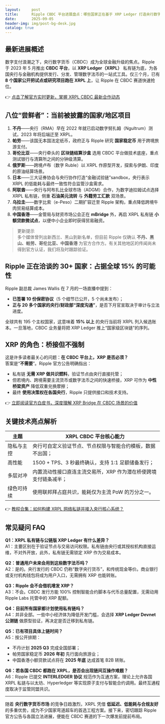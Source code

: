 ```yaml
---
layout:     post
title:      Ripple CBDC 平台进展盘点：哪些国家正在基于 XRP Ledger 打造央行数字货币？
date:       2025-09-05
header-img: img/post-bg-desk.jpg
catalog: true
---
```


## 最新进展概述  
数字支付浪潮之下，央行数字货币（CBDC）成为全球金融升级的焦点。Ripple 于 2023 年 5 月推出 **CBDC 平台**，以 **XRP Ledger（XRPL）** 私有链为底，为各国央行与金融机构提供发行、分发、管理数字法币的一站式工具。仅三个月，已有 **8 个国家公开把试点或研究项目跑在 XRPL 上**，让 Ripple 在 CBDC 赛道快速抢位。

👉 [点击了解官方实时更新，掌握 XRPL CBDC 最新合作动态](https://okxdog.com/)

## 八位“尝鲜者”：当前被披露的国家/地区项目
1. **不丹**——央行（RMA）早在 2022 年就已启动数字努扎姆（Ngultrum）测试，2023 年将后端迁至 XRPL。  
2. **帕劳**——该国无本国法定纸币，政府正与 Ripple 研究 **国家稳定币** 用于跨境旅游支付。  
3. **哥伦比亚**——央行牵头的 **区块链结算沙盒** 选用 CBDC 平台做技术底座，重点测试银行与清算所之间的分钟级清算。  
4. **俄罗斯**——跨境卢布（数字 Ruble）以 XRPL 作原型开发，探索与伊朗、印度的原油结算场景。  
5. **日本**——三大证券协会与央行协作打造“金融试验链”sandbox，央行表示 XRPL 的低能耗与最终一致性符合监管沙盒需求。  
6. **阿联酋**——央行与阿布扎比全球市场（ADGM）合作，为数字迪拉姆试点选择 XRPL 私有链，侧重 **石油美元流转** 与 **外籍劳工汇款** 双场景。  
7. **乌拉圭**——数字比索（e-Peso）二期扩容迁至 Ripple 架构，重点降低跨境牛肉贸易结算成本。  
8. **中国香港**——金管局与财资市场公会正在 **mBridge** 外，再启 XRPL 私有链 **小额贷款微试点**，以便中小企业即时获得贸易融资。

> 更新提示  
> 多个媒体曾列出新西兰、黑山到新名单，但目前 Ripple 仅确认 **不丹、黑山、帕劳、哥伦比亚、中国香港** 为官方合作方。有关其他地区的传闻尚未得到官方认证，我们将及时跟踪验证。

## Ripple 正在洽谈的 30+ 国家：占据全球 15% 的可能性
Ripple 副总裁 James Wallis 在 7 月的一场直播中提到：  
- **已签署 10 份保密协议**（5 个细节已公开，5 个尚未发布）；  
- **正与 20 多个国家的央行/财政部“深度沟通”**，是否下月官宣取决于审计与立法进度。  

全球共有 195 个主权国家，这意味着 **15% 以上** 的央行当前将 XRPL 列入候选账本。一旦落地，CBDC 业务量将把 XRP Ledger 推上“国家级区块链”的序列。

## XRP 的角色：桥接但不强制
这是许多读者最关心的问题：**在 CBDC 平台上，XRP 是否必须？**  
答案是“**不需要**”。Ripple 官方公告明确指出：

- 私有链 **无需 XRP 做共识燃料**，验证节点由央行直接托管；  
- 但若境内、跨境需要主流货币或数字法币之间的快速桥接，XRP 可作为 **中性桥梁资产** 降低双重兑换摩擦；  
- 最终 **使用决策权在各国央行**，Ripple 只提供接口和技术支持。

👉 [立即阅读官方白皮书，深度理解 XRP Bridge 在 CBDC 场景的价值](https://okxdog.com/)

## 关键技术亮点解析  
| 主题 | XRPL CBDC 平台核心能力  
|----|----|
| 隐私与主控 | 央行可自定义验证节点、节点权限与智能合约模板，数据不出国；  
| 高性能 | 1500 + TPS、3 秒最终确认，支持 1:1 足额储备发行；  
| 多层对冲 | 内置流动性接口直连主流交易所，XRP 作为潜在桥使跨境支付链条减半；  
| 绿色可持续 | 使用联邦拜占庭共识，能耗仅为主流 PoW 的万分之一。

👉 [教程合集：如何构建 XRPL 网络私链并接入央行核心系统？](https://okxdog.com/)

## 常见疑问 FAQ

**Q1：XRPL 私有链与公链版 XRP Ledger 有什么差异？**  
A1：主要区别在于验证节点与交易访问权限。私有链由央行或其授权机构直接运维，不对外开放，此外，私有链无需锁定 XRP 作为交易成本。  

**Q2：普通用户未来会用到这些数字法币吗？**  
A2：是的。央行发行的 CBDC 仍称“数字央行货币”，和传统现金等价。商业银行或支付机构钱包将成为用户入口，无需拥有 XRP 也能转账。  

**Q3：Ripple 会不会借机增发 XRP？**  
A3：不会。CBDC 发行方能 100% 控制智能合约脚本与代币总量配置，无需动用 Ripple Labs 托管中的 XRP 配额。  

**Q4：目前所有国家都计划使用私有链吗？**  
A4：并非全部。一些中小经济体为降低开发门槛，会选择 **XRP Ledger Devnet 公测链** 做原型验证，再决定是否迁移到私有链。  

**Q5：已有项目具体上链时间？**  
A5：按公开排期：  
- 不丹计划 **2025 Q3** 完成全国部署；  
- 帕劳国家稳定币 **2026 年初** 先行面向旅游业；  
- 中国香港小额贷款试点将在 **2025 年底** 达成首笔 B2B 转账。  

**Q6：若各国 CBDC 都跑在 XRPL，是否会出现链间互操作难题？**  
A6：Ripple 已提交 **INTERLEDGER 协议** 规范作为互通方案，理论上允许各国 XRPL 私链与以太坊、Hyperledger 等实现原子支付与智能合约调用。最终互通程度取决于监管同盟共识。

---

随着 **央行数字货币市场** 的竞争日趋激烈，XRPL 凭借 **低延迟、低能耗与合规友好** 的多重优势，成为不少国家弯道超车的首选工程方案。接下来，密切跟踪 Ripple 官方公告与各国立法进展，便能在 CBDC 赛道的下一次爆发前提前布局。